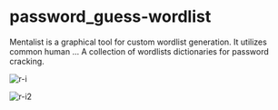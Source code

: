 # password_guess-wordlist
Mentalist is a graphical tool for custom wordlist generation. It utilizes common human ... A collection of wordlists dictionaries for password cracking.


![r-i](https://user-images.githubusercontent.com/72184269/113094098-bba0b100-920e-11eb-8a8b-d6a6f3c7a3eb.png)

![r-i2](https://user-images.githubusercontent.com/72184269/113094267-fdc9f280-920e-11eb-8b90-b4b740049226.png)
